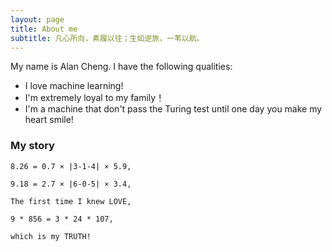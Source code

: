```yaml
---
layout: page
title: About me
subtitle: 凡心所向，素履以往；生如逆旅，一苇以航。
---
```


My name is Alan Cheng. I have the following qualities:

- I love machine learning!
- I'm extremely loyal to my family！
- I'm a machine that don't pass the Turing test until one day you make my heart smile!



### My story
```
8.26 = 0.7 × |3-1-4| × 5.9,

9.18 = 2.7 × |6-0-5| × 3.4,

The first time I knew LOVE,

9 * 856 = 3 * 24 * 107, 

which is my TRUTH!
```
